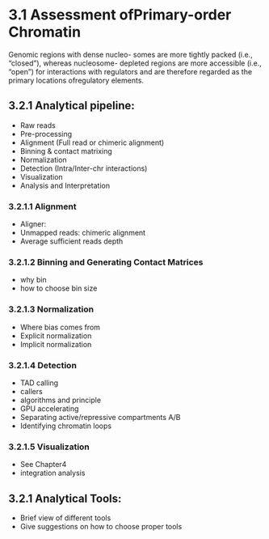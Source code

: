 # 3.1 Assessment ofPrimary-order Chromatin
Genomic regions with dense nucleo- somes are more tightly packed (i.e., “closed”), whereas nucleosome- depleted regions are more accessible (i.e., “open”) for interactions with regulators and are therefore regarded as the primary locations ofregulatory elements. 

## 3.2.1 Analytical pipeline:
- Raw reads 
- Pre-processing 
- Alignment (Full read or chimeric alignment)
- Binning & contact matrixing
- Normalization
- Detection (Intra/Inter-chr interactions)
- Visualization
- Analysis and Interpretation

### 3.2.1.1 Alignment
- Aligner: 
- Unmapped reads: chimeric alignment
- Average sufficient reads depth 

### 3.2.1.2 Binning and Generating Contact Matrices
- why bin 
- how to choose bin size 

### 3.2.1.3 Normalization
- Where bias comes from
- Explicit normalization
- Implicit normalization

### 3.2.1.4 Detection
- TAD calling
 - callers 
 - algorithms and principle 
 - GPU accelerating 
- Separating active/repressive compartments A/B 
- Identifying chromatin loops
 
### 3.2.1.5 Visualization
- See Chapter4 
- integration analysis 


## 3.2.1 Analytical Tools:
- Brief view of different tools 
- Give suggestions on how to choose proper tools 

